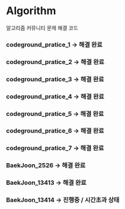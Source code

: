 ﻿# Algorithm
알고리즘 커뮤니티 문제 해결 코드

### codeground_pratice_1 -> 해결 완료

### codeground_pratice_2 -> 해결 완료

### codeground_pratice_3 -> 해결 완료

### codeground_pratice_4 -> 해결 완료

### codeground_pratice_5 -> 해결 완료

### codeground_pratice_6 -> 해결 완료

### codeground_pratice_7 -> 해결 완료

### BaekJoon_2526 -> 해결 완료

### BaekJoon_13413 -> 해결 완료

### BaekJoon_13414 -> 진행중 / 시간초과 상태